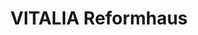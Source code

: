 ---
title: "VITALIA Reformhaus"
url: /muenchen/vitalia-reformhaus-engadiner-strasse/
shop: Bioladen
---